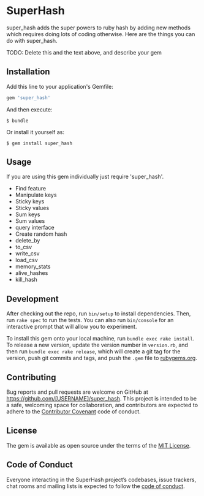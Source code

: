 # SuperHash

super_hash adds the super powers to ruby hash by adding new methods which requires doing lots of coding otherwise. Here are the things you can do with super_hash.

TODO: Delete this and the text above, and describe your gem

## Installation

Add this line to your application's Gemfile:

```ruby
gem 'super_hash'
```

And then execute:

    $ bundle

Or install it yourself as:

    $ gem install super_hash

## Usage

If you are using this gem individually just require 'super_hash'.

- Find feature
- Manipulate keys
- Sticky keys
- Sticky values
- Sum keys
- Sum values
- query interface
- Create random hash
- delete_by
- to_csv
- write_csv
- load_csv
- memory_stats
- alive_hashes
- kill_hash

## Development

After checking out the repo, run `bin/setup` to install dependencies. Then, run `rake spec` to run the tests. You can also run `bin/console` for an interactive prompt that will allow you to experiment.

To install this gem onto your local machine, run `bundle exec rake install`. To release a new version, update the version number in `version.rb`, and then run `bundle exec rake release`, which will create a git tag for the version, push git commits and tags, and push the `.gem` file to [rubygems.org](https://rubygems.org).

## Contributing

Bug reports and pull requests are welcome on GitHub at https://github.com/[USERNAME]/super_hash. This project is intended to be a safe, welcoming space for collaboration, and contributors are expected to adhere to the [Contributor Covenant](http://contributor-covenant.org) code of conduct.

## License

The gem is available as open source under the terms of the [MIT License](https://opensource.org/licenses/MIT).

## Code of Conduct

Everyone interacting in the SuperHash project’s codebases, issue trackers, chat rooms and mailing lists is expected to follow the [code of conduct](https://github.com/[USERNAME]/super_hash/blob/master/CODE_OF_CONDUCT.md).
